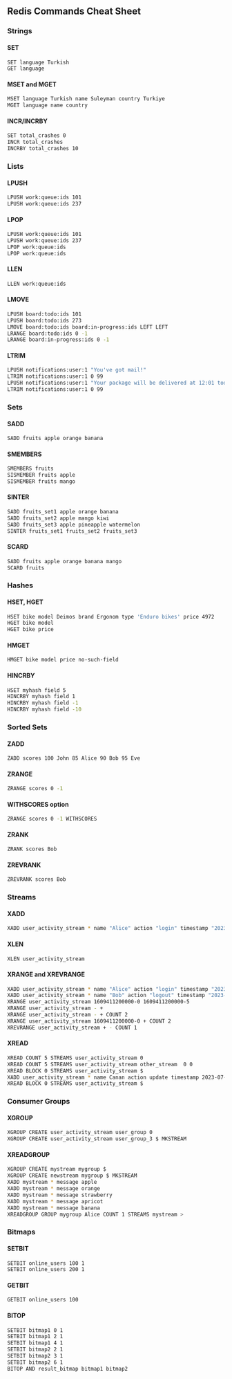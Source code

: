 ## Redis Commands Cheat Sheet

### Strings
#### SET
```sh
SET language Turkish
GET language
```
#### MSET and MGET
```sh
MSET language Turkish name Suleyman country Turkiye
MGET language name country
```
#### INCR/INCRBY
```sh
SET total_crashes 0
INCR total_crashes
INCRBY total_crashes 10
```

### Lists
#### LPUSH
```sh
LPUSH work:queue:ids 101
LPUSH work:queue:ids 237
```
#### LPOP
```sh
LPUSH work:queue:ids 101
LPUSH work:queue:ids 237
LPOP work:queue:ids
LPOP work:queue:ids
```
#### LLEN
```sh
LLEN work:queue:ids
```
#### LMOVE
```sh
LPUSH board:todo:ids 101
LPUSH board:todo:ids 273
LMOVE board:todo:ids board:in-progress:ids LEFT LEFT
LRANGE board:todo:ids 0 -1
LRANGE board:in-progress:ids 0 -1
```
#### LTRIM
```sh
LPUSH notifications:user:1 "You've got mail!"
LTRIM notifications:user:1 0 99
LPUSH notifications:user:1 "Your package will be delivered at 12:01 today."
LTRIM notifications:user:1 0 99
```

### Sets
#### SADD
```sh
SADD fruits apple orange banana
```
#### SMEMBERS
```sh
SMEMBERS fruits
SISMEMBER fruits apple
SISMEMBER fruits mango
```
#### SINTER
```sh
SADD fruits_set1 apple orange banana
SADD fruits_set2 apple mango kiwi
SADD fruits_set3 apple pineapple watermelon
SINTER fruits_set1 fruits_set2 fruits_set3
```
#### SCARD
```sh
SADD fruits apple orange banana mango
SCARD fruits 
```

### Hashes
#### HSET, HGET
```sh
HSET bike model Deimos brand Ergonom type 'Enduro bikes' price 4972
HGET bike model
HGET bike price
```
#### HMGET
```sh
HMGET bike model price no-such-field
```
#### HINCRBY
```sh
HSET myhash field 5
HINCRBY myhash field 1
HINCRBY myhash field -1
HINCRBY myhash field -10
```

### Sorted Sets
#### ZADD
```sh
ZADD scores 100 John 85 Alice 90 Bob 95 Eve
```
#### ZRANGE
```sh
ZRANGE scores 0 -1
```
#### WITHSCORES option
```sh
ZRANGE scores 0 -1 WITHSCORES
```
#### ZRANK
```sh
ZRANK scores Bob
```
#### ZREVRANK
```sh
ZREVRANK scores Bob
```

### Streams
#### XADD
```sh
XADD user_activity_stream * name "Alice" action "login" timestamp "2023-07-22T10:30:00"
```
#### XLEN
```sh
XLEN user_activity_stream
```
#### XRANGE and XREVRANGE
```sh
XADD user_activity_stream * name "Alice" action "login" timestamp "2023-07-22T10:30:00"
XADD user_activity_stream * name "Bob" action "logout" timestamp "2023-08-22T10:30:00"
XRANGE user_activity_stream 1609411200000-0 1609411200000-5
XRANGE user_activity_stream - +
XRANGE user_activity_stream - + COUNT 2
XRANGE user_activity_stream 1609411200000-0 + COUNT 2
XREVRANGE user_activity_stream + - COUNT 1
```
#### XREAD
```sh
XREAD COUNT 5 STREAMS user_activity_stream 0
XREAD COUNT 5 STREAMS user_activity_stream other_stream  0 0
XREAD BLOCK 0 STREAMS user_activity_stream $
XADD user_activity_stream * name Canan action update timestamp 2023-07-26
XREAD BLOCK 0 STREAMS user_activity_stream $
```

### Consumer Groups
#### XGROUP
```sh
XGROUP CREATE user_activity_stream user_group 0
XGROUP CREATE user_activity_stream user_group_3 $ MKSTREAM
```
#### XREADGROUP
```sh
XGROUP CREATE mystream mygroup $
XGROUP CREATE newstream mygroup $ MKSTREAM
XADD mystream * message apple
XADD mystream * message orange
XADD mystream * message strawberry
XADD mystream * message apricot
XADD mystream * message banana
XREADGROUP GROUP mygroup Alice COUNT 1 STREAMS mystream >
```

### Bitmaps
#### SETBIT
```sh
SETBIT online_users 100 1
SETBIT online_users 200 1
```
#### GETBIT
```sh
GETBIT online_users 100
```
#### BITOP
```sh
SETBIT bitmap1 0 1
SETBIT bitmap1 2 1
SETBIT bitmap1 4 1
SETBIT bitmap2 2 1
SETBIT bitmap2 3 1
SETBIT bitmap2 6 1
BITOP AND result_bitmap bitmap1 bitmap2
